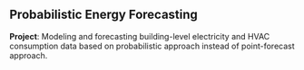 Probabilistic Energy Forecasting
-----
**Project**: Modeling and forecasting building-level electricity and HVAC consumption data based on probabilistic approach instead of point-forecast approach.